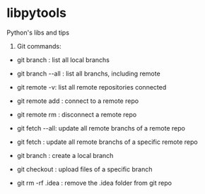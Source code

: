 # libpytools
Python's libs and tips

1) Git commands:

- git branch : list all local branchs

- git branch --all : list all branchs, including remote

- git remote -v: list all remote repositories connected 

- git remote add <name> <repo link> : connect to a remote repo

- git remote rm <name> : disconnect a remote repo

- git fetch --all: update all remote branchs of a remote repo

- git fetch <respository>: update all remote branchs of a specific
remote repo

- git branch <name>: create a local branch

- git checkout <name>: upload files of a specific branch

- git rm -rf .idea : remove the .idea folder from git repo